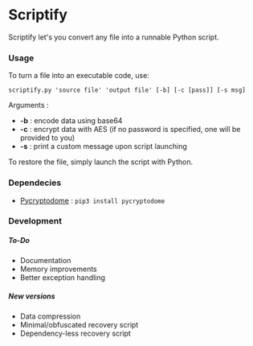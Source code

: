 # Scriptify
Scriptify let's you convert any file into a runnable Python script.

### Usage
To turn a file into an executable code, use:
```
scriptify.py 'source file' 'output file' [-b] [-c [pass]] [-s msg]
```
Arguments :

- **-b** : encode data using base64
- **-c** : encrypt data with AES (if no password is specified, one will be provided to you)
- **-s** : print a custom message upon script launching

To restore the file, simply launch the script with Python.

### Dependecies
- [Pycryptodome](https://pypi.org/project/pycryptodome/) : ```pip3 install pycryptodome```

### Development
##### To-Do
- Documentation
- Memory improvements
- Better exception handling

##### New versions
- Data compression
- Minimal/obfuscated recovery script
- Dependency-less recovery script
